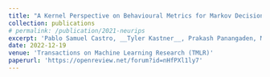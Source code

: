 ```yaml
---
title: "A Kernel Perspective on Behavioural Metrics for Markov Decision Processes"
collection: publications
# permalink: /publication/2021-neurips
excerpt: 'Pablo Samuel Castro, __Tyler Kastner__, Prakash Panangaden, Mark Rowland'
date: 2022-12-19
venue: 'Transactions on Machine Learning Research (TMLR)'
paperurl: 'https://openreview.net/forum?id=nHfPXl1ly7'
---
```


